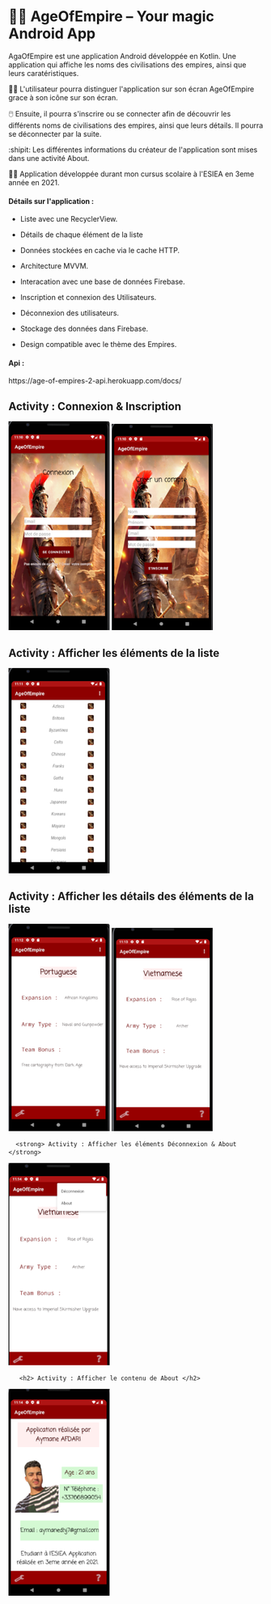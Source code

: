 # 🧞‍♂️ AgeOfEmpire – Your magic Android App

AgaOfEmpire est une application Android développée en Kotlin. Une application qui affiche les noms des civilisations des empires, ainsi que leurs caratéristiques.


:standing_man: L'utilisateur pourra distinguer l'application sur son écran AgeOfEmpire grace à son icône sur son écran. 

:computer_mouse: Ensuite, il pourra s'inscrire ou se connecter afin de découvrir les différents noms de civilisations des empires, ainsi que leurs détails. Il pourra se déconnecter par la suite. 

:shipit: Les différentes informations du créateur de l'application sont mises dans une activité About.  

:technologist: Application développée durant mon cursus scolaire à l'ESIEA en 3eme année en 2021.


<h4> Détails sur l'application : </h4>

- Liste avec une RecyclerView. 

- Détails de chaque élément de la liste

- Données stockées en cache via le cache HTTP.

- Architecture MVVM.

- Interacation avec une base de données Firebase.

- Inscription et connexion des Utilisateurs.

- Déconnexion des utilisateurs.

- Stockage des données dans Firebase.

- Design compatible avec le thème des Empires.


<h4> Api : </h4>
   https://age-of-empires-2-api.herokuapp.com/docs/
   
   
<p float="left">
  <h2> Activity : Connexion & Inscription </h2>
 <a href="assets/login.png"><img src="assets/login.png" width="200" /><a>
 <a href="assets/Register.png"> <img src="assets/Register.png" width="200" /><a>

   
  
  <h2> Activity : Afficher les éléments de la liste </h2>
 <a href="assets/list.png"><img src="assets/list.png" width="200" /><a>

   
     
  <h2> Activity : Afficher les détails des éléments de la liste </h2>
 <a href="assets/detail1.png"><img src="assets/detail1.png" width="200" /><a>
   <a href="assets/detail2.png"><img src="assets/detail2.png" width="200" /><a>
     
     
     
      <strong> Activity : Afficher les éléments Déconnexion & About </strong>
 <a href="assets/deconnexion.png"><img src="assets/deconnexion.png" width="200" /><a>
  
   
   
       <h2> Activity : Afficher le contenu de About </h2>
 <a href="assets/about.png"><img src="assets/about.png" width="200" /><a>
    </p>
   
    

